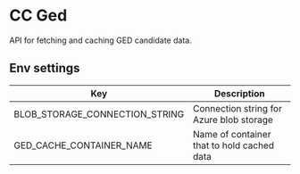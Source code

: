 
# CC Ged

API for fetching and caching GED candidate data.

## Env settings
|Key                           |Description                                |
|------------------------------|-------------------------------------------|
|BLOB_STORAGE_CONNECTION_STRING|Connection string for Azure blob storage   |
|GED_CACHE_CONTAINER_NAME      |Name of container that to hold cached data |
